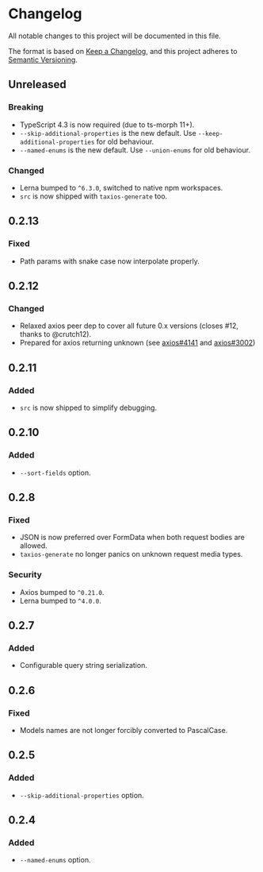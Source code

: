 # Changelog
All notable changes to this project will be documented in this file.

The format is based on [Keep a Changelog](https://keepachangelog.com/en/1.0.0/),
and this project adheres to [Semantic Versioning](https://semver.org/spec/v2.0.0.html).

## Unreleased
### Breaking
- TypeScript 4.3 is now required (due to ts-morph 11+).
- `--skip-additional-properties` is the new default. Use `--keep-additional-properties` for old behaviour.
- `--named-enums` is the new default. Use `--union-enums` for old behaviour.
### Changed
- Lerna bumped to `^6.3.0`, switched to native npm workspaces.
- `src` is now shipped with `taxios-generate` too.

## 0.2.13
### Fixed
- Path params with snake case now interpolate properly.

## 0.2.12
### Changed
- Relaxed axios peer dep to cover all future 0.x versions (closes #12, thanks to @crutch12).
- Prepared for axios returning unknown
  (see [axios#4141](https://github.com/axios/axios/issues/4141)
  and [axios#3002](https://github.com/axios/axios/pull/3002))

## 0.2.11
### Added
- `src` is now shipped to simplify debugging.

## 0.2.10
### Added
- `--sort-fields` option.

## 0.2.8
### Fixed
- JSON is now preferred over FormData when both request bodies are allowed.
- `taxios-generate` no longer panics on unknown request media types.
### Security
- Axios bumped to `^0.21.0`.
- Lerna bumped to  `^4.0.0`.

## 0.2.7
### Added
- Configurable query string serialization.

## 0.2.6
### Fixed
- Models names are not longer forcibly converted to PascalCase.

## 0.2.5
### Added
- `--skip-additional-properties` option.

## 0.2.4
### Added
- `--named-enums` option.
